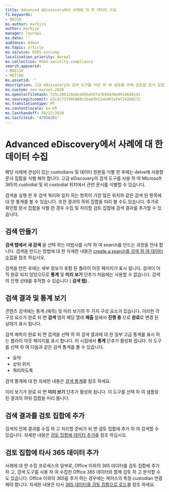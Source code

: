 ```yaml
---
title: Advanced eDiscovery에서 사례에 대 한 데이터 수집
f1.keywords:
- NOCSH
ms.author: markjjo
author: markjjo
manager: laurawi
ms.date: ''
audience: Admin
ms.topic: article
ms.service: O365-seccomp
localization_priority: Normal
ms.collection: M365-security-compliance
search.appverid:
- MOE150
- MET150
ms.assetid: ''
description: 고급 eDiscovery의 검색 도구를 사용 하 여 검토를 위해 검토할 문서 집합을 식별 하는 방법에 대해 알아봅니다.
ms.custom: seo-marvel-2020
ms.openlocfilehash: 725c289324a8e4d5bd4d7a7b9ddd9e091b6d6241
ms.sourcegitcommit: a3c2c737995088c1bad3b12ab401a7ef242b0272
ms.translationtype: MT
ms.contentlocale: ko-KR
ms.lasthandoff: 09/17/2020
ms.locfileid: "47956201"
---
```

# <a name="collect-data-for-a-case-in-advanced-ediscovery"></a>Advanced eDiscovery에서 사례에 대 한 데이터 수집

해당 사례에 관심이 있는 custodians 및 데이터 원본을 식별 한 후에는 delve에 사용할 문서 집합을 식별 해야 합니다. 고급 eDiscovery의 검색 도구를 사용 하 여 Microsoft 365의 custodial 및 비 custodial 위치에서 관련 문서를 식별할 수 있습니다.

검색을 실행 한 후 검색 쿼리와 일치 하는 항목이 가장 많은 위치와 같은 검색 된 항목에 대 한 통계를 볼 수 있습니다. 또한 결과의 하위 집합을 미리 볼 수도 있습니다. 추가로 확인할 문서 집합을 식별 한 경우 수집 및 처리할 검토 집합에 검색 결과를 추가할 수 있습니다.

## <a name="create-a-search"></a>검색 만들기

**검색 탭에서** **새 검색** 을 선택 하는 마법사를 시작 하 여 search를 만드는 과정을 안내 합니다. 검색을 만드는 방법에 대 한 자세한 내용은 [create a search를 검색 하 여 데이터 수집](create-search-to-collect-data.md)을 참조 하십시오.

검색을 만든 후에는 세부 정보가 포함 된 플라이 아웃 페이지가 표시 됩니다. 검색이 아직 완료 되지 않았으므로 **통계** 및 **미리 보기** 단추가 처음에는 사용할 수 없습니다. 검색의 진행 상태를 추적할 수 있습니다 ( **검색 탭)** .

## <a name="view-search-results-and-statistics"></a>검색 결과 및 통계 보기

콘텐츠 검색에는 통계 (예측) 및 미리 보기의 두 가지 구성 요소가 있습니다. 이러한 각 구성 요소가 완료 되 면 **검색** 탭의 해당 열에 **제출** 됨에서 **진행 중** 으로 **완료**로 변경 된 상태가 표시 됩니다.

검색 예측이 완료 되 면 검색을 선택 하 여 검색 결과에 대 한 일부 고급 통계를 표시 하는 플라이 아웃 페이지를 표시 합니다. 이 시점에서 **통계** 단추가 활성화 됩니다. 이 도구를 선택 하 여 다음과 같은 검색 통계를 볼 수 있습니다.

- 요약
- 상위 위치
- 쿼리하도록

검색 통계에 대 한 자세한 내용은 [검색 통계](search-statistics.md)를 참조 하세요.

미리 보기가 완료 되 면 **미리 보기** 단추가 활성화 됩니다. 이 도구를 선택 하 여 샘플링 된 결과의 하위 집합을 미리 봅니다.

## <a name="add-search-results-to-a-review-set"></a>검색 결과를 검토 집합에 추가

검색의 전체 결과를 수집 하 고 처리할 준비가 되 면 검토 집합에 추가 하 여 검색할 수 있습니다. 자세한 내용은 [검토 집합에 데이터 추가](add-data-to-review-set.md)를 참조 하십시오.

## <a name="add-non-microsoft-365-data-to-a-review-set"></a>검토 집합에 타사 365 데이터 추가

사례에 대 한 수집 프로세스의 일부로, Office 이외의 365 데이터를 검토 집합에 추가 하 고, 검색 도구를 사용 하 여 수집한 Office 365 데이터와 함께 검토 하 고 분석할 수도 있습니다. Office 이외의 365을 추가 하는 경우에는 케이스의 특정 custodian 연결 해야 합니다. 자세한 내용은 타사 [365 데이터를 검토 집합으로 로드](load-non-Office-365-data-into-a-review-set.md)를 참조 하세요.

